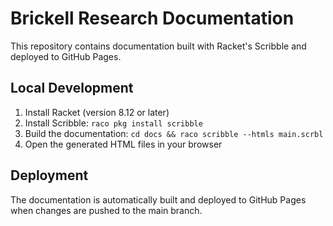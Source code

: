 # Brickell Research Documentation

This repository contains documentation built with Racket's Scribble and deployed to GitHub Pages.

## Local Development

1. Install Racket (version 8.12 or later)
2. Install Scribble: `raco pkg install scribble`
3. Build the documentation: `cd docs && raco scribble --htmls main.scrbl`
4. Open the generated HTML files in your browser

## Deployment

The documentation is automatically built and deployed to GitHub Pages when changes are pushed to the main branch.
